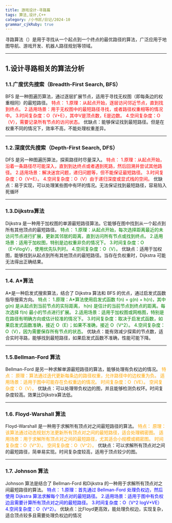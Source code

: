 ```yaml
---
title: 游戏设计-寻路篇
tags: 算法,设计,C++
category: /小书匠/日记/2024-10
grammar_cjkRuby: true
---
```



寻路算法（）是用于寻找从一个起点到一个终点的最优路径的算法，广泛应用于地图导航、游戏开发、机器人路径规划等领域。

---------
## 1.设计寻路相关的算法分析
### 1.1.广度优先搜索（Breadth-First Search, BFS）
BFS 是一种图遍历算法，通过逐层扩展节点，适用于寻找无权图（即每条边的权重相同）的最短路径。
<font color = "red">特点：
1.原理：从起点开始，逐层访问邻近节点，直到找到终点。
2.适用场景：用于无权图中的最短路径寻找，或者路径权重相等的情况中。
3.时间复杂度：O（V+E），其中V是顶点数，E是边数。
4.空间复杂度：O（V），需要记录所有节点的访问状态。</font>
<font>优缺点：能够保证找到最短路径。但是在权重不同的情况下，效率不高，不能处理权重差异。</font>

 ---
 
### 1.2.深度优先搜索（Depth-First Search, DFS）
DFS 是另一种图遍历算法，探索路径时尽量深入。
<font color = "red">特点：
1.原理：从起点开始，沿着一条路径尽可能深入，直到到达终点或者遇到死路，然后回溯并尝试其他路径。
2.适用场景：解决迷宫问题，递归问题等，但不能保证最短路径。
3.时间复杂度：O（V+E）。
4.空间复杂度：O（V）由于递归深度或显式栈的空间。</font>
<font>优缺点：易于实现，可以处理某些图中有环的情况。无法保证找到最短路径，容易陷入死循环</font>

 ---
 
### 1.3.Dijkstra算法
Dijkstra 是一种用于加权图的单源最短路径算法。它能够在图中找到从一个起点到所有其他顶点的最短路径。
<font color = "green">特点：
1.原理：从起点开始，每次选择距离最近的未访问节点进行扩展，更新其邻居的距离，直到访问所有节点或找到终点。
2.适用场景：适用于加权图，特别是边权重非负的情况下。
3.时间复杂度：O（E+VlogV），使用优先队列时。
4.空间复杂度：O（V）。</font>
<font>优缺点：适用于加权图，能够找到从起点到所有其他顶点的最短路径。当存在负权重时，Dijkstra 可能无法得出正确结果。</font>
 
  ---
  
### 1.4. A*算法
A*是一种启发式搜索算法，结合了 Dijkstra 算法和 BFS 的优点，通过启发式函数指导搜索方向。
<font  color = "green">特点：
1.原理：A\*算法使用启发式函数 f(n) = g(n) + h(n)，其中 g(n) 是从起点到当前节点的实际距离， h(n) 是估计的当前节点到终点的距离。每次选择 f(n) 最小的节点进行扩展。
2.适用场景：适用于加权图或网格图，特别是在路径有明确方向或估计较准的情况下。
3.时间复杂度：取决于启发式函数，如果启发式函数准确，接近 O（E）；如果不准确，接近 O（V^2）。
4.空间复杂度：O（V），因为需要保存所有节点的状态。</font>
<font>优缺点：能有效减少探索的节点数，适合实时寻路，能够找到最短路径，如果启发式函数不准确，性能可能下降。</font>
 
 ---
 ### 1.5.Bellman-Ford 算法
 Bellman-Ford 是另一种求解单源最短路径的算法，能够处理有负权边的情况。
 <font color = "orange">特点：
 原理：算法通过迭代更新每条边的路径权重，允许路径中的边权重为负。
 适用场景：适用于图中可能存在负权重边的情况。
 时间复杂度：O（VE）。
 空间复杂度：O（V）。</font>
 <font>优缺点：可以处理带负权边的图，并且能够检测负权环。时间复杂度较高。效果比Dijkstra算法低。</font>
 
 --- 
 ### 1.6. Floyd-Warshall 算法
 Floyd-Warshall 是一种用于求解所有顶点对之间最短路径的算法。
 <font color = "orange">特点：
 原理：该算法通过动态规划方法更新所有顶点对之间的最短路径，适合处理稠密图。
 适用场景：用于求解所有顶点对之间的最短路径，尤其适合小规模或稠密图。
 时间复杂度：O（V^3）。
 空间复杂度：O（V^2）。</font>
 <font>优缺点：可以求解所有顶点对之间的最短路径，简单易实现。时间复杂度较高，适用于顶点较少的图。</font>
 
 --- 
 ### 1.7. Johnson 算法
 Johnson 算法是结合了 Bellman-Ford 和Dijkstra 的一种用于求解所有顶点对之间最短路径的算法。
 <font color = "blue">特点：
1.原理：首先通过 Bellman-Ford 处理负权边，然后使用 Dijkstra 算法求解每个顶点对的最短路径。
2.适用场景：适用于图中有负权边且需要计算所有顶点对之间的最短路径。
3.时间复杂度：O（V^2 logV+VE）
4.空间复杂度：O（V^2）。</font>
<font>优缺点：比Floyd更高效，能处理负权边，实现复杂，适合顶点较多且需要处理负权边的情况</font>